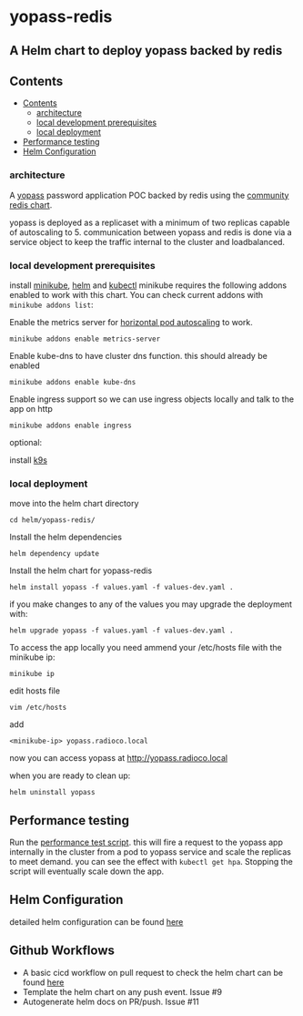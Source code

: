 # yopass-redis

## A Helm chart to deploy yopass backed by redis

## Contents

  * [Contents](#contents)
    + [architecture](#architecture)
    + [local development prerequisites](#local-development-prerequisites)
    + [local deployment](#local-deployment)
  * [Performance testing](#performance-testing)
  * [Helm Configuration](#helm-configuration)

### architecture

A [yopass](https://github.com/jhaals/yopass) password application POC backed by redis using the [community redis chart](https://bitnami.com/stack/redis/helm).

yopass is deployed as a replicaset with a minimum of two replicas capable of autoscaling to 5. communication between yopass and redis is done via a service object to keep the traffic internal to the cluster and loadbalanced.

### local development prerequisites

install [minikube](https://minikube.sigs.k8s.io/docs/start/), [helm](https://helm.sh/docs/intro/install/) and [kubectl](https://kubernetes.io/docs/tasks/tools/)
minikube requires the following addons enabled to work with this chart. You can check current addons with `minikube addons list`:

Enable the metrics server for [horizontal pod autoscaling](https://kubernetes.io/docs/tasks/run-application/horizontal-pod-autoscale-walkthrough/) to work.
```
minikube addons enable metrics-server
```

Enable kube-dns to have cluster dns function. this should already be enabled
```
minikube addons enable kube-dns
```

Enable ingress support so we can use ingress objects locally and talk to the app on http
```
minikube addons enable ingress
```

optional:

install [k9s](https://github.com/derailed/k9s)


### local deployment

move into the helm chart directory

```
cd helm/yopass-redis/
```

Install the helm dependencies

```
helm dependency update
```

Install the helm chart for yopass-redis

```
helm install yopass -f values.yaml -f values-dev.yaml .
```

if you make changes to any of the values you may upgrade the deployment with:

```
helm upgrade yopass -f values.yaml -f values-dev.yaml .
```

To access the app locally you need ammend your /etc/hosts file with the minikube ip:

```
minikube ip
```

edit hosts file
```
vim /etc/hosts
```
add
```
<minikube-ip> yopass.radioco.local
```

now you can access yopass at  http://yopass.radioco.local

when you are ready to clean up:

```
helm uninstall yopass
```

## Performance testing

Run the [performance test script](tests/performance/http-saturate-yopass.sh). this will fire a request to the yopass app internally in the cluster from a pod to yopass service and scale the replicas to meet demand.
you can see the effect with `kubectl get hpa`. Stopping the script will eventually scale down the app.

## Helm Configuration

detailed helm configuration can be found [here](helm/yopass-redis/README.md)

## Github Workflows

 - A basic cicd workflow on pull request to check the helm chart can be found [here](.github/workflows/test-helm.yaml)
 - Template the helm chart on any push event. Issue #9
 - Autogenerate helm docs on PR/push. Issue #11